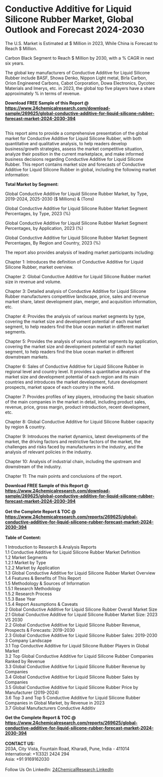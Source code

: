 <h1>Conductive Additive for Liquid Silicone Rubber Market, Global Outlook and Forecast 2024-2030</h1><p>
The U.S. Market is Estimated at $ Million in 2023, While China is Forecast to Reach $ Million.</p><p>
Carbon Black Segment to Reach $ Million by 2030, with a % CAGR in next six years.</p><p>
The global key manufacturers of Conductive Additive for Liquid Silicone Rubber include BASF, Showa Denko, Nippon Light metal, Birla Carbon, Orion Engineered Carbons, Cabot Corporation, Dowa Electronics, Dycotec Materials and Imerys, etc. in 2023, the global top five players have a share approximately % in terms of revenue.</p><div><b>Download FREE Sample of this Report @ 
            <a href="https://www.24chemicalresearch.com/download-sample/269625/global-conductive-additive-for-liquid-silicone-rubber-forecast-market-2024-2030-394">
            https://www.24chemicalresearch.com/download-sample/269625/global-conductive-additive-for-liquid-silicone-rubber-forecast-market-2024-2030-394</a></b></div><br><p>
This report aims to provide a comprehensive presentation of the global market for Conductive Additive for Liquid Silicone Rubber, with both quantitative and qualitative analysis, to help readers develop business/growth strategies, assess the market competitive situation, analyze their position in the current marketplace, and make informed business decisions regarding Conductive Additive for Liquid Silicone Rubber. This report contains market size and forecasts of Conductive Additive for Liquid Silicone Rubber in global, including the following market information:
</p><p>
<strong>Total Market by Segment:</strong></p><p>
Global Conductive Additive for Liquid Silicone Rubber Market, by Type, 2019-2024, 2025-2030 ($ Millions) &amp; (Tons)</p><p>
Global Conductive Additive for Liquid Silicone Rubber Market Segment Percentages, by Type, 2023 (%)</p><p>
</p><p>
Global Conductive Additive for Liquid Silicone Rubber Market Segment Percentages, by Application, 2023 (%)</p><p>
</p><p>
Global Conductive Additive for Liquid Silicone Rubber Market Segment Percentages, By Region and Country, 2023 (%)</p><p>
</p><p>
The report also provides analysis of leading market participants including:</p><p>
</p><p>
</p><p>
Chapter 1: Introduces the definition of Conductive Additive for Liquid Silicone Rubber, market overview.</p><p>
Chapter 2: Global Conductive Additive for Liquid Silicone Rubber market size in revenue and volume.</p><p>
Chapter 3: Detailed analysis of Conductive Additive for Liquid Silicone Rubber manufacturers competitive landscape, price, sales and revenue market share, latest development plan, merger, and acquisition information, etc.</p><p>
Chapter 4: Provides the analysis of various market segments by type, covering the market size and development potential of each market segment, to help readers find the blue ocean market in different market segments.</p><p>
Chapter 5: Provides the analysis of various market segments by application, covering the market size and development potential of each market segment, to help readers find the blue ocean market in different downstream markets.</p><p>
Chapter 6: Sales of Conductive Additive for Liquid Silicone Rubber in regional level and country level. It provides a quantitative analysis of the market size and development potential of each region and its main countries and introduces the market development, future development prospects, market space of each country in the world.</p><p>
Chapter 7: Provides profiles of key players, introducing the basic situation of the main companies in the market in detail, including product sales, revenue, price, gross margin, product introduction, recent development, etc.</p><p>
Chapter 8: Global Conductive Additive for Liquid Silicone Rubber capacity by region &amp; country.</p><p>
Chapter 9: Introduces the market dynamics, latest developments of the market, the driving factors and restrictive factors of the market, the challenges and risks faced by manufacturers in the industry, and the analysis of relevant policies in the industry.</p><p>
Chapter 10: Analysis of industrial chain, including the upstream and downstream of the industry.</p><p>
Chapter 11: The main points and conclusions of the report.</p><div><b>Download FREE Sample of this Report @ 
            <a href="https://www.24chemicalresearch.com/download-sample/269625/global-conductive-additive-for-liquid-silicone-rubber-forecast-market-2024-2030-394">
            https://www.24chemicalresearch.com/download-sample/269625/global-conductive-additive-for-liquid-silicone-rubber-forecast-market-2024-2030-394</a></b></div><br><div><b>Get the Complete Report & TOC @ 
            <a href="https://www.24chemicalresearch.com/reports/269625/global-conductive-additive-for-liquid-silicone-rubber-forecast-market-2024-2030-394">
            https://www.24chemicalresearch.com/reports/269625/global-conductive-additive-for-liquid-silicone-rubber-forecast-market-2024-2030-394</a></b></div><br>
            <b>Table of Content:</b><p>1 Introduction to Research & Analysis Reports<br />
    1.1 Conductive Additive for Liquid Silicone Rubber Market Definition<br />
    1.2 Market Segments<br />
        1.2.1 Market by Type<br />
        1.2.2 Market by Application<br />
    1.3 Global Conductive Additive for Liquid Silicone Rubber Market Overview<br />
    1.4 Features & Benefits of This Report<br />
    1.5 Methodology & Sources of Information<br />
        1.5.1 Research Methodology<br />
        1.5.2 Research Process<br />
        1.5.3 Base Year<br />
        1.5.4 Report Assumptions & Caveats<br />
2 Global Conductive Additive for Liquid Silicone Rubber Overall Market Size<br />
    2.1 Global Conductive Additive for Liquid Silicone Rubber Market Size: 2023 VS 2030<br />
    2.2 Global Conductive Additive for Liquid Silicone Rubber Revenue, Prospects & Forecasts: 2019-2030<br />
    2.3 Global Conductive Additive for Liquid Silicone Rubber Sales: 2019-2030<br />
3 Company Landscape<br />
    3.1 Top Conductive Additive for Liquid Silicone Rubber Players in Global Market<br />
    3.2 Top Global Conductive Additive for Liquid Silicone Rubber Companies Ranked by Revenue<br />
    3.3 Global Conductive Additive for Liquid Silicone Rubber Revenue by Companies<br />
    3.4 Global Conductive Additive for Liquid Silicone Rubber Sales by Companies<br />
    3.5 Global Conductive Additive for Liquid Silicone Rubber Price by Manufacturer (2019-2024)<br />
    3.6 Top 3 and Top 5 Conductive Additive for Liquid Silicone Rubber Companies in Global Market, by Revenue in 2023<br />
    3.7 Global Manufacturers Conductive Additiv</p><div><b>Get the Complete Report & TOC @ 
            <a href="https://www.24chemicalresearch.com/reports/269625/global-conductive-additive-for-liquid-silicone-rubber-forecast-market-2024-2030-394">
            https://www.24chemicalresearch.com/reports/269625/global-conductive-additive-for-liquid-silicone-rubber-forecast-market-2024-2030-394</a></b></div><br><b>CONTACT US:</b><br>
            203A, City Vista, Fountain Road, Kharadi, Pune, India - 411014<br>
            International: +1(332) 2424 294<br>
            Asia: +91 9169162030 <br><br>
            Follow Us On LinkedIn: <a href="https://www.linkedin.com/company/24chemicalresearch/">24ChemicalResearch LinkedIn</a>